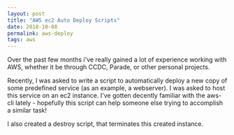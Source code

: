 ```yaml
---
layout: post
title: "AWS ec2 Auto Deploy Scripts"
date: 2018-10-08
permalink: aws-deploy
tags: aws
---
```


Over the past few months i've really gained a lot of experience working with
AWS, whether it be through CCDC, Parade, or other personal projects.

Recently, I was asked to write a script to automatically deploy a new copy
of some predefined service (as an example, a webserver). I was asked to host
this service on an ec2 instance. I've gotten decently familiar with the aws-cli
lately - hopefully this script can help someone else trying to accomplish
a similar task!

<script src="https://gist.github.com/joshspicer/39fd9aa423aca17ef0703b60416920b0.js"></script>

I also created a destroy script, that terminates this created instance.

<script src="https://gist.github.com/joshspicer/db1fcec8988afd36a320062570eca219.js"></script>
